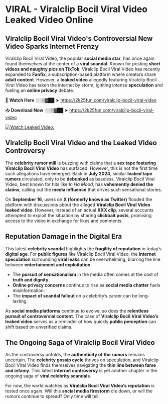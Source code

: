 # VIRAL - Viralclip Bocil Viral Video Leaked Video Online

## **Viralclip Bocil Viral Video's Controversial New Video Sparks Internet Frenzy**  

Viralclip Bocil Viral Video, the popular **social media star**, has once again found themselves at the center of a **viral scandal**. Known for posting **short videos and naughty pics on TikTok**, Viralclip Bocil Viral Video has recently expanded to **Fanfix**, a subscription-based platform where creators share **adult content**. However, a **leaked video** allegedly featuring Viralclip Bocil Viral Video has taken the internet by storm, igniting intense **speculation** and fueling an **online privacy** debate.  

🔴 **Watch Here** ░░▒▓██ ➤ https://2k25fun.com/viralclip-bocil-viral-video  

📥 **Download Now** ░░▒▓██ ➤ https://2k25fun.com/viralclip-bocil-viral-video  

[![Watch Leaked Video.](https://miro.medium.com/v2/resize:fit:828/format:webp/1*cilzJN44JGOrTw9NJCrNHA.gif "Watch Leaked Video")](https://2k25fun.com/viralclip-bocil-viral-video)

## **Viralclip Bocil Viral Video and the Leaked Video Controversy**  

The **celebrity rumor mill** is buzzing with claims that a **sex tape featuring Viralclip Bocil Viral Video** has surfaced. However, this is not the first time such allegations have emerged. Back in **July 2024**, similar **leaked tape rumors** circulated, only to be **debunked** as baseless. Viralclip Bocil Viral Video, best known for hits like *In Ha Mood*, has **vehemently denied the claims**, calling out the **media influence** that drives such sensational stories.  

On **September 16**, users on **X (formerly known as Twitter)** flooded the platform with discussions about the alleged **Viralclip Bocil Viral Video leaked video**. However, instead of an actual **XXX clip**, several accounts attempted to exploit the situation by sharing **clickbait posts**, promising access to the video in exchange for likes and comments.  

## **Reputation Damage in the Digital Era**  

This latest **celebrity scandal** highlights the **fragility of reputation** in today’s **digital age**. For **public figures** like Viralclip Bocil Viral Video, the **internet speculation** surrounding **viral leaks** can be overwhelming, blurring the line between **entertainment and exploitation**.  

- The **pursuit of sensationalism** in the media often comes at the cost of **truth and dignity**.  
- **Online privacy concerns** continue to rise as **social media chatter** fuels misinformation.  
- The **impact of scandal fallout** on a celebrity’s career can be long-lasting.  

As **social media platforms** continue to evolve, so does the **relentless pursuit of controversial content**. The case of **Viralclip Bocil Viral Video’s leaked video** serves as a reminder of how quickly **public perception** can shift based on unverified claims.  

## **The Ongoing Saga of Viralclip Bocil Viral Video**  

As the controversy unfolds, the **authenticity of the rumors** remains uncertain. The **celebrity gossip cycle** thrives on speculation, and Viralclip Bocil Viral Video finds themselves navigating the **thin line between fame and infamy**. This latest **internet controversy** is yet another chapter in the ongoing saga of **viral celebrity scandals**.  

For now, the world watches as **Viralclip Bocil Viral Video’s reputation** is tested once again. Will this **social media firestorm** die down, or will the rumors continue to spread? Only time will tell.